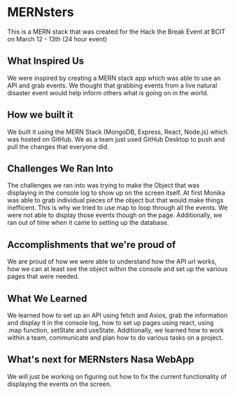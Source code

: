 # MERNsters
This is a MERN stack that was created for the Hack the Break Event at BCIT on March 12 - 13th (24 hour event)


## What Inspired Us
We were inspired by creating a MERN stack app which was able to use an API and grab events. We thought that grabbing events from a live natural disaster event would help inform others what is going on in the world.

## How we built it 
We built it using the MERN Stack (MongoDB, Express, React, Node.js) which was hosted on GitHub. We as a team just used GitHub Desktop to push and pull the changes that everyone did. 

## Challenges We Ran Into
The challenges we ran into was trying to make the Object that was displaying in the console log to show up on the screen itself. At first Monika was able to grab individual pieces of the object but that would make things inefficent. This is why we tried to use map to loop through all the events. We were not able to display those events though on the page. Additionally, we ran out of time when it came to setting up the database. 

## Accomplishments that we're proud of
We are proud of how we were able to understand how the API url works, how we can at least see the object within the console and set up the various pages that were needed. 

## What We Learned
We learned how to set up an API using fetch and Axios, grab the information and display it in the console log, how to set up pages using react, using .map function, setState and useState. Additionally, we learned how to work within a team, communicate and plan how to do various tasks on a project. 

## What's next for MERNsters Nasa WebApp
We will just be working on figuring out how to fix the current functionality of displaying the events on the screen. 
